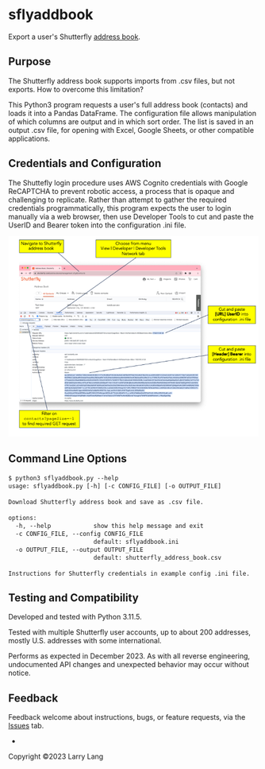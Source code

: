 # sflyaddbook
Export a user's Shutterfly [address book](https://www.shutterfly.com/addressbook/management.sfly#/contacts).
## Purpose
The Shutterfly address book supports imports from .csv files, but not exports. How to overcome this limitation?

This Python3 program requests a user's full address book (contacts) and
loads it into a Pandas DataFrame. The configuration file allows manipulation
of which columns are output and in which sort order. The list is saved in
an output .csv file, for opening with Excel, Google Sheets, or other
compatible applications.
## Credentials and Configuration
The Shuttefly login procedure uses AWS Cognito credentials with
Google ReCAPTCHA to prevent robotic access, a process that is opaque and
challenging to replicate. Rather than attempt to gather
the required credentials programmatically, this program expects the user
to login manually via a web browser, then use Developer Tools to cut and 
paste the UserID and Bearer token into the configuration .ini file.

![](sfly_config.png)
## Command Line Options
```
$ python3 sflyaddbook.py --help
usage: sflyaddbook.py [-h] [-c CONFIG_FILE] [-o OUTPUT_FILE]

Download Shutterfly address book and save as .csv file.

options:
  -h, --help            show this help message and exit
  -c CONFIG_FILE, --config CONFIG_FILE
                        default: sflyaddbook.ini
  -o OUTPUT_FILE, --output OUTPUT_FILE
                        default: shutterfly_address_book.csv

Instructions for Shutterfly credentials in example config .ini file.
```
## Testing and Compatibility
Developed and tested with Python 3.11.5.

Tested with multiple Shutterfly user accounts, up to about 200 addresses, mostly U.S. addresses with some international.

Performs as expected in December 2023. As with all reverse engineering, undocumented API changes and unexpected behavior may occur without notice.
## Feedback
Feedback welcome about instructions, bugs, or feature requests,
via the [Issues](https://github.com/llang629/sflyaddbook/issues) tab.

-
Copyright &copy;2023 Larry Lang
